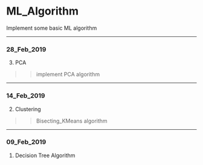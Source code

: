 # ML_Algorithm
Implement some basic ML algorithm  

------------  
### 28_Feb_2019  
3. PCA  
>>implement PCA algorithm  

------------  
### 14_Feb_2019
2. Clustering  
>> Bisecting_KMeans algorithm  

------------
### 09_Feb_2019
1. Decision Tree Algorithm  
